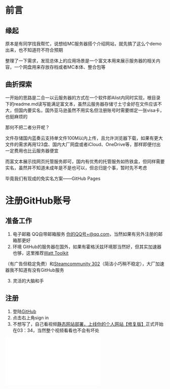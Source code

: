 # 前言
## 缘起
原本是有同学找我帮忙，说想给MC服务器搭个介绍网站，就先搞了这么个demo出来，也不知道符不符合预期

整理了一下需求，发现总体上的应用场景是一个富文本用来展示服务器的相关内容，一个网盘用来存放存档或者MC本体、整合包等

## 曲折探索
一开始的思路是二合一以云服务器的方式在一个软件即Alist内同时实现，根目录下的readme.md读写能满足富文本，虽然云服务器存储寸土寸金好在文件应该不大，但国内要实名，国外亚马逊虽然不用实名但注册账号时需要绑定一张visa卡，也挺麻烦的

那何不把二者分开呢？

文件存储国内蓝奏云支持单文件100M以内上传，且允许浏览器下载，如果有更大文件的需求再用123盘、国内大厂网盘或者iCloud、OneDrive等，那样即便付出一定费用也比云服务器便宜

而富文本展示找网页托管服务即可，国内有优秀的托管服务如热铁盒，但同样需要实名，虽然并不知道未成年是不是也可以，但总归是个事，暂时先不考虑

毕竟我们有现成的免实名方案——GitHub Pages

# 注册GitHub账号
## 准备工作
1. 电子邮箱 QQ自带邮箱服务 你的QQ号+@qq.com，当然如果有另外注册的邮箱那更好
2. 环境 GitHub的服务器在国外，如果有霍格沃兹环境那当然好，但其实加速器也够，这里推荐[Watt Toolkit ](https://steampp.net/)

（有广告但稳定免费）和[Steamcommunity 302](https://www.dogfight360.com/blog/18682/)（简洁小巧稍不稳定），大厂加速器我不知道有没有GitHub服务

3. 灵活的大脑和手

## 注册
1. 登陆[GitHub](https://github.com)
2. 点击右上角sign in
3. 不想写了，自己看视频[静态网站部署，上线你的个人网站【修复版】](https://www.bilibili.com/video/BV17S4y1P7qH/?share_source=copy_web&vd_source=89a7357965fd5c17bd4917dea6f83350&t=214)正式开始在03：34，当然整个视频看看也不会有坏处

<div style="position:relative;padding-bottom:56.25%;width:100%;height:0;">
    <iframe src="//player.bilibili.com/player.html?isOutside=true&aid=682977914&bvid=BV17S4y1P7qH&cid=768124049&p=1" scrolling="no" border="0" frameborder="no" framespacing="0" allowfullscreen="true"></iframe>
